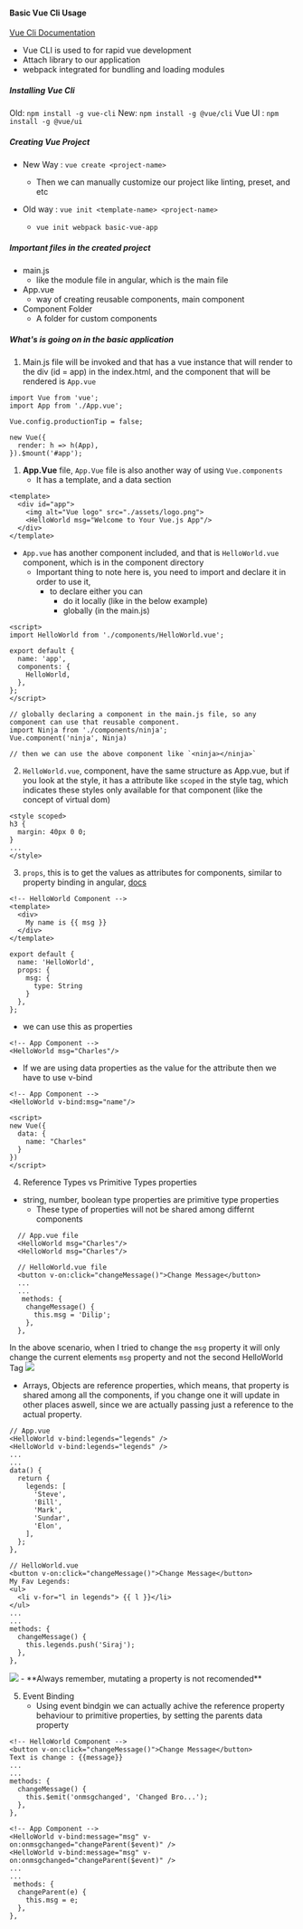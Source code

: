 #### Basic Vue Cli Usage
[Vue Cli Documentation](https://cli.vuejs.org/guide/)

- Vue CLI is used to for rapid vue development
- Attach library to our application
- webpack integrated for bundling and loading modules

##### Installing Vue Cli
Old: `npm install -g vue-cli`
New: `npm install -g @vue/cli`
Vue UI : `npm install -g @vue/ui`

##### Creating Vue Project
- New Way : `vue create <project-name>`
  - Then we can manually customize our project like linting, preset, and etc

- Old way : `vue init <template-name> <project-name>`
    - `vue init webpack basic-vue-app`


##### Important files in the created project
- main.js 
  - like the module file in angular, which is the main file
- App.vue
  - way of creating reusable components, main component
- Component Folder
  - A folder for custom components

##### What's is going on in the basic application
1. Main.js file will be invoked and that has a vue instance that will render to the div (id = app) in the index.html, and the component that will be rendered is `App.vue`

~~~
import Vue from 'vue';
import App from './App.vue';

Vue.config.productionTip = false;

new Vue({
  render: h => h(App),
}).$mount('#app');
~~~

1. **App.Vue** file, `App.Vue` file is also another way of using `Vue.components` 
    -   It has a template, and a data section
~~~
<template>
  <div id="app">
    <img alt="Vue logo" src="./assets/logo.png">
    <HelloWorld msg="Welcome to Your Vue.js App"/>
  </div>
</template>
~~~
-   `App.vue` has another component included, and that is `HelloWorld.vue` component, which is in the component directory
    -   Important thing to note here is, you need to import and declare it in order to use it, 
        -   to declare either you can
            -   do it locally (like in the below example)
            -   globally (in the main.js)
~~~
<script>
import HelloWorld from './components/HelloWorld.vue';

export default {
  name: 'app',
  components: {
    HelloWorld,
  },
};
</script>
~~~

~~~
// globally declaring a component in the main.js file, so any component can use that reusable component.
import Ninja from './components/ninja';
Vue.component('ninja', Ninja)

// then we can use the above component like `<ninja></ninja>`
~~~

2. `HelloWorld.vue`, component, have the same structure as App.vue, but if you look at the style, it has a attribute like `scoped` in the style tag, which indicates these styles only available for that component (like the concept of virtual dom)

~~~
<style scoped>
h3 {
  margin: 40px 0 0;
}
...
</style>
~~~


3. `props`, this is to get the values as attributes for components, similar to property binding in angular, [docs](https://vuejs.org/v2/guide/components-props.html)
~~~
<!-- HelloWorld Component -->
<template>
  <div>
    My name is {{ msg }}
  </div>
</template>

export default {
  name: 'HelloWorld',
  props: {
    msg: {
      type: String
    }
  },
};
~~~
- we can use this as properties 
~~~
<!-- App Component -->
<HelloWorld msg="Charles"/>
~~~

- If we are using data properties as the value for the attribute then we have to use v-bind
~~~
<!-- App Component -->
<HelloWorld v-bind:msg="name"/>

<script>
new Vue({
  data: {
    name: "Charles"
  }
})
</script>
~~~

4. Reference Types vs Primitive Types properties
- string, number, boolean type properties are primitive type properties
  - These type of properties will not be shared among differnt components
~~~
  // App.vue file
  <HelloWorld msg="Charles"/>
  <HelloWorld msg="Charles"/>
~~~

~~~
  // HelloWorld.vue file
  <button v-on:click="changeMessage()">Change Message</button>
  ...
  ...
   methods: {
    changeMessage() {
      this.msg = 'Dilip';
    },
  },
~~~
In the above scenario, when I tried to change the `msg` property it will only change the current elements  `msg` property and not the second HelloWorld Tag
<img src="https://github.com/CharlesRajendran/vue-js-tuts/blob/master/images/primitive-properties.JPG" />


- Arrays, Objects are reference properties, which means, that property is shared among all the components, if you change one it will update in other places aswell, since we are actually passing just a reference to the actual property.
~~~
// App.vue
<HelloWorld v-bind:legends="legends" />
<HelloWorld v-bind:legends="legends" />
...
...
data() {
  return {
    legends: [
      'Steve',
      'Bill',
      'Mark',
      'Sundar',
      'Elon',
    ],
  };
},
~~~

~~~
// HelloWorld.vue
<button v-on:click="changeMessage()">Change Message</button>
My Fav Legends:
<ul>
  <li v-for="l in legends"> {{ l }}</li>
</ul>
...
...
methods: {
  changeMessage() {
    this.legends.push('Siraj');
  },
},
~~~

<img src="https://github.com/CharlesRajendran/vue-js-tuts/blob/master/images/reference-properties.JPG" />
- **Always remember, mutating a property is not recomended**

5. Event Binding
   -  Using event bindgin we can actually achive the reference property behaviour to primitive properties, by setting the parents data property
~~~
<!-- HelloWorld Component -->
<button v-on:click="changeMessage()">Change Message</button>
Text is change : {{message}}
...
...
methods: {
  changeMessage() {
    this.$emit('onmsgchanged', 'Changed Bro...');
  },
},
~~~

~~~
<!-- App Component -->
<HelloWorld v-bind:message="msg" v-on:onmsgchanged="changeParent($event)" />
<HelloWorld v-bind:message="msg" v-on:onmsgchanged="changeParent($event)" />
...
...
 methods: {
  changeParent(e) {
    this.msg = e;
  },
},
~~~
